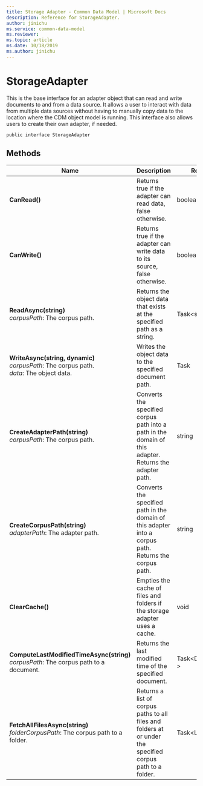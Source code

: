 ```yaml
---
title: Storage Adapter - Common Data Model | Microsoft Docs
description: Reference for StorageAdapter.
author: jinichu
ms.service: common-data-model
ms.reviewer: 
ms.topic: article
ms.date: 10/18/2019
ms.author: jinichu
---
```


# StorageAdapter

This is the base interface for an adapter object that can read and write documents to and from a data source. It allows a user to interact with data from multiple data sources without having to manually copy data to the location where the CDM object model is running. This interface also allows users to create their own adapter, if needed.

```
public interface StorageAdapter
```

## Methods
|Name|Description|Return Type|
|---|---|---|
|**CanRead()**|Returns true if the adapter can read data, false otherwise.|boolean|
|**CanWrite()**|Returns true if the adapter can write data to its source, false otherwise.|boolean|
|**ReadAsync(string)**<br/>*corpusPath*: The corpus path.|Returns the object data that exists at the specified path as a string.|Task\<string>|
|**WriteAsync(string, dynamic)**<br/>*corpusPath*: The corpus path.<br/>*data*: The object data.|Writes the object data to the specified document path.|Task|
|**CreateAdapterPath(string)**<br/>*corpusPath*: The corpus path.|Converts the specified corpus path into a path in the domain of this adapter. Returns the adapter path.|string|
|**CreateCorpusPath(string)**<br/>*adapterPath*: The adapter path.|Converts the specified path in the domain of this adapter into a corpus path. Returns the corpus path.|string|
|**ClearCache()**|Empties the cache of files and folders if the storage adapter uses a cache.|void|
|**ComputeLastModifiedTimeAsync(string)**<br/>*corpusPath*: The corpus path to a document.|Returns the last modified time of the specified document.|Task\<DateTimeOffset?>|
|**FetchAllFilesAsync(string)**<br/>*folderCorpusPath*: The corpus path to a folder.|Returns a list of corpus paths to all files and folders at or under the specified corpus path to a folder.|Task\<List\<string>>|

